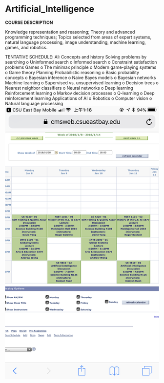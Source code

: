 # Artificial_Intelligence

**COURSE DESCRIPTION**

Knowledge representation and reasoning; Theory and advanced programming techniques; Topics selected from areas of expert systems, natural language processing, image understanding, machine learning, games, and robotics.


TENTATIVE SCHEDULE:
  AI: Concepts and history
  Solving problems by searching
o Uninformed search
o Informed search
o Constraint satisfaction problems
  Games
o The minimax principle
o Modern game-playing systems
o Game theory
  Planning
  Probabilistic reasoning
o Basic probability concepts
o Bayesian inference o Naive Bayes models o Bayesian networks
   Machine learning
o Supervised vs. unsupervised learning o Decision trees
o Nearest neighbor classifiers
o Neural networks
o Deep learning
  Reinforcement learning
o Markov decision processes
o Q-learning
o Deep reinforcement learning
   Applications of AI
o Robotics
o Computer vision
o Natural language processing
![course](https://github.com/YanZiQinKevin/Artificial_Intelligence/blob/master/pdf/IMG_2325.PNG)

